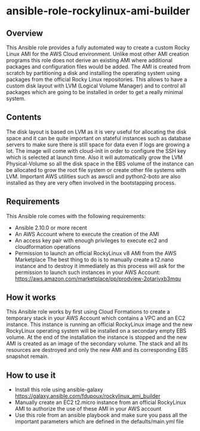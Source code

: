 # ansible-role-rockylinux-ami-builder

## Overview
This Ansible role provides a fully automated way to create a custom Rocky Linux
AMI for the AWS Cloud environment. Unlike most other AMI creation programs this
role does not derive an existing AMI where additional packages and configuration
files would be added. The AMI is created from scratch by partitioning a disk and
installing the operating system using packages from the official Rocky Linux
repositories. This allows to have a custom disk layout with LVM (Logical Volume
Manager) and to control all packages which are going to be installed in order to
get a really minimal system.

## Contents
The disk layout is based on LVM as it is very useful for allocating the disk
space and it can be quite important on stateful instances such as database
servers to make sure there is still space for data even if logs are growing a
lot. The image will come with cloud-init in order to configure the SSH key which
is selected at launch time. Also it will automatically grow the LVM
Physical-Volume so all the disk space in the EBS volume of the instance can be
allocated to grow the root file system or create other file systems with LVM.
Important AWS utilities such as awscli and python2-boto are also installed as
they are very often involved in the bootstapping process.

## Requirements
This Ansible role comes with the following requirements:
   * Ansible 2.10.0 or more recent
   * An AWS Account where to execute the creation of the AMI
   * An access key pair with enough privileges to execute ec2 and cloudformation
     operations
   * Permission to launch an official RockyLinux v8 AMI from the AWS Marketplace
     The best thing to do is to manually create a t2.nano instance and to
     destroy it immediately as this process will ask for the permission to
     launch such instances in your AWS Account:
     https://aws.amazon.com/marketplace/pp/prodview-2otariyxb3mqu

## How it works
This Ansible role works by first using Cloud Formations to create a temporary
stack in your AWS Account which contains a VPC and an EC2 instance. This
instance is running an official RockyLinux image and the new RockyLinux
operating system will be installed on a secondary empty EBS volume. At the end
of the installation the instance is stopped and the new AMI is created as an
image of the secondary volume. The stack and all its resources are destroyed
and only the new AMI and its corresponding EBS snapshot remain.

## How to use it
   * Install this role using ansible-galaxy
     https://galaxy.ansible.com/fdupoux/rockylinux_ami_builder
   * Manually create an EC2 t2.micro instance from an official RockyLinux AMI to
     authorize the use of these AMI in your AWS account
   * Use this role from an ansible playbook and make sure you pass all the
     important parameters which are defined in the defaults/main.yml file

